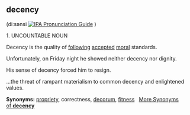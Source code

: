 ## decency

[](https://blog.collinsdictionary.com/the-history-of-cobuild/#collocations "Powered by Cobuild")

(diːsənsi [![IPA Pronunciation Guide](https://www.collinsdictionary.com/external/images/info.png?version=4.0.259)](https://blog.collinsdictionary.com/ipa-pronunciation-guide-cobuild/ "IPA Pronunciation Guide") )

1. UNCOUNTABLE NOUN

Decency is the quality of [following](https://www.collinsdictionary.com/dictionary/english/following "Definition of following") [accepted](https://www.collinsdictionary.com/dictionary/english/accept "Definition of accepted") [moral](https://www.collinsdictionary.com/dictionary/english/moral "Definition of moral") standards.

Unfortunately, on Friday night he showed neither decency nor dignity. 

His sense of decency forced him to resign. 

...the threat of rampant materialism to common decency and enlightened values. 

**Synonyms:** [propriety](https://www.collinsdictionary.com/dictionary/english/propriety "Definition of propriety"), correctness, [decorum](https://www.collinsdictionary.com/dictionary/english/decorum "Definition of decorum"), [fitness](https://www.collinsdictionary.com/dictionary/english/fitness "Definition of fitness")   [More Synonyms of **decency**](https://www.collinsdictionary.com/dictionary/english-thesaurus/decency#decency__1 "Synonyms of decency")